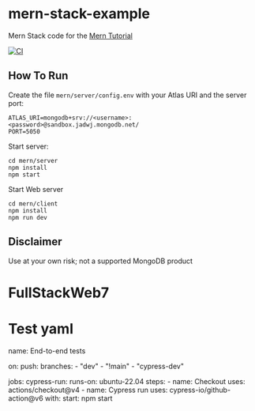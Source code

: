 # mern-stack-example

Mern Stack code for the [Mern Tutorial](https://www.mongodb.com/languages/mern-stack-tutorial)

[![CI](https://github.com/mongodb-developer/mern-stack-example/actions/workflows/main.yaml/badge.svg)](https://github.com/mongodb-developer/mern-stack-example/actions/workflows/main.yaml)

## How To Run

Create the file `mern/server/config.env` with your Atlas URI and the server port:

```
ATLAS_URI=mongodb+srv://<username>:<password>@sandbox.jadwj.mongodb.net/
PORT=5050
```

Start server:

```
cd mern/server
npm install
npm start
```

Start Web server

```
cd mern/client
npm install
npm run dev
```

## Disclaimer

Use at your own risk; not a supported MongoDB product

# FullStackWeb7

# Test yaml

name: End-to-end tests

on:
push:
branches: - "dev" - "!main" - "cypress-dev"

jobs:
cypress-run:
runs-on: ubuntu-22.04
steps: - name: Checkout
uses: actions/checkout@v4 - name: Cypress run
uses: cypress-io/github-action@v6
with:
start: npm start
